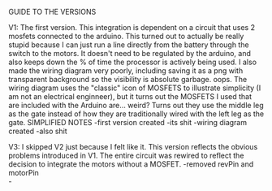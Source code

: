 GUIDE TO THE VERSIONS

V1: The first version. This integration is dependent on a circuit that uses 2 mosfets connected to the arduino. 
    This turned out to actually be really stupid because I can just run a line directly from the battery through the switch to the motors. It doesn't need to be regulated by the arduino, and also keeps down the % of time the processor is actively being used. 
    I also made the wiring diagram very poorly, including saving it as a png with transparent background so the visibility is absolute garbage. oops. 
    The wiring diagram uses the "classic" icon of MOSFETS to illustrate simplicity (I am not an electrical enginneer), but it turns out the MOSFETS I used that are included with the Arduino are... weird? Turns out they use the middle leg as the gate instead
    of how they are traditionally wired with the left leg as the gate. 
        SIMPLIFIED NOTES
        -first version created
        -its shit
        -wiring diagram created
        -also shit

V3: I skipped V2 just because I felt like it.
    This version reflects the obvious problems introduced in V1. The entire circuit was rewired to reflect the decision to integrate the motors without a MOSFET. 
      -removed revPin and motorPin   
      -

